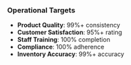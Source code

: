 ### Operational Targets

- **Product Quality**: 99%+ consistency
- **Customer Satisfaction**: 95%+ rating
- **Staff Training**: 100% completion
- **Compliance**: 100% adherence
- **Inventory Accuracy**: 99%+ accuracy
